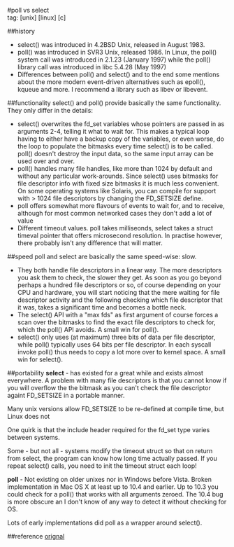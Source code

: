 #poll vs select  
tag: [unix] [linux] [c]

##history
- select() was introduced in 4.2BSD Unix, released in August 1983.
- poll() was introduced in SVR3 Unix, released 1986. In Linux, the poll() system call was introduced in 2.1.23 (January 1997) while the poll() library call was introduced in libc 5.4.28 (May 1997)
- Differences between poll() and select() and to the end some mentions about the more modern event-driven alternatives such as epoll(), kqueue and more. I recommend a library such as libev or libevent.

##functionality
select() and poll() provide basically the same functionality. They only differ in the details:
- select() overwrites the fd_set variables whose pointers are passed in as arguments 2-4, telling it what to wait for. This makes a typical loop having to either have a backup copy of the variables, or even worse, do the loop to populate the bitmasks every time select() is to be called. poll() doesn't destroy the input data, so the same input array can be used over and over.
- poll() handles many file handles, like more than 1024 by default and without any particular work-arounds. Since select() uses bitmasks for file descriptor info with fixed size bitmasks it is much less convenient. On some operating systems like Solaris, you can compile for support with > 1024 file descriptors by changing the FD_SETSIZE define.
- poll offers somewhat more flavours of events to wait for, and to receive, although for most common networked cases they don't add a lot of value
- Different timeout values. poll takes milliseonds, select takes a struct timeval pointer that offers microsecond resolution. In practise however, there probably isn't any difference that will matter.

##speed
poll and select are basically the same speed-wise: slow.

- They both handle file descriptors in a linear way. The more descriptors you ask them to check, the slower they get. As soon as you go beyond perhaps a hundred file descriptors or so, of course depending on your CPU and hardware, you will start noticing that the mere waiting for file descriptor activity and the following checking which file descriptor that it was, takes a significant time and becomes a bottle neck.
- The select() API with a "max fds" as first argument of course forces a scan over the bitmasks to find the exact file descriptors to check for, which the poll() API avoids. A small win for poll().
- select() only uses (at maximum) three bits of data per file descriptor, while poll() typically uses 64 bits per file descriptor. In each syscall invoke poll() thus needs to copy a lot more over to kernel space. A small win for select().

##portability
**select** - has existed for a great while and exists almost everywhere. A problem with many file descriptors is that you cannot know if you will overflow the the bitmask as you can't check the file descriptor againt FD_SETSIZE in a portable manner.

Many unix versions allow FD_SETSIZE to be re-defined at compile time, but Linux does not

One quirk is that the include header required for the fd_set type varies between systems.

Some - but not all - systems modify the timeout struct so that on return from select, the program can know how long time actually passed. If you repeat select() calls, you need to init the timeout struct each loop!

**poll** - Not existing on older unixes nor in Windows before Vista. Broken implementation in Mac OS X at least up to 10.4 and earlier. Up to 10.3 you could check for a poll() that works with all arguments zeroed. The 10.4 bug is more obscure an I don't know of any way to detect it without checking for OS.

Lots of early implementations did poll as a wrapper around select().

##reference
[orignal](https://daniel.haxx.se/docs/poll-vs-select.html)